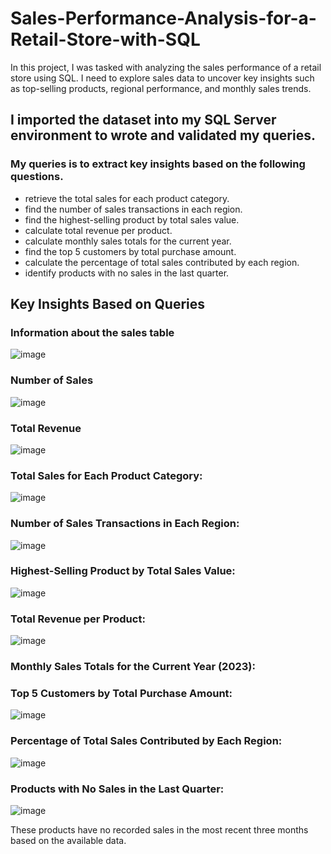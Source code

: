 # Sales-Performance-Analysis-for-a-Retail-Store-with-SQL
 In this project, I was tasked with analyzing the sales performance of a retail store using SQL.  I need to explore sales data to uncover key insights such as top-selling products, regional  performance, and monthly sales trends.

## I imported the dataset into my SQL Server environment to wrote and validated my queries. 
### My queries is to extract key insights based on the following questions.  
- retrieve the total sales for each product category. 
- find the number of sales transactions in each region. 
- find the highest-selling product by total sales value. 
- calculate total revenue per product. 
- calculate monthly sales totals for the current year. 
- find the top 5 customers by total purchase amount. 
- calculate the percentage of total sales contributed by each region. 
- identify products with no sales in the last quarter.

## Key Insights Based on Queries

### Information about the sales table

![image](https://github.com/user-attachments/assets/5b2e5671-fa8b-4e88-b499-c8de55fdfcc8)

### Number of Sales

![image](https://github.com/user-attachments/assets/a3df394e-04fe-4fa8-858d-3cc8fa01fb74)

### Total Revenue

![image](https://github.com/user-attachments/assets/9ca002b4-b106-4c57-abce-0da8a46c71f6)

### Total Sales for Each Product Category:

![image](https://github.com/user-attachments/assets/25fd09d8-bbe0-439c-b82c-ca1b69e43f22)


### Number of Sales Transactions in Each Region: 

![image](https://github.com/user-attachments/assets/6826e3f3-d406-4657-b40a-63e8f4a3f4cd)


### Highest-Selling Product by Total Sales Value:

![image](https://github.com/user-attachments/assets/c81886c3-2730-451a-8418-2e1c2c9de6de)

### Total Revenue per Product:

![image](https://github.com/user-attachments/assets/4c076a03-7e6a-495c-80a9-995fb21857b5)

### Monthly Sales Totals for the Current Year (2023):



### Top 5 Customers by Total Purchase Amount:

![image](https://github.com/user-attachments/assets/1ab614ab-b8e1-44f8-a204-5d341a6dcc90)

### Percentage of Total Sales Contributed by Each Region:

![image](https://github.com/user-attachments/assets/bf9c7bc7-2e1e-4e57-8f7c-3443a557b3ef)

### Products with No Sales in the Last Quarter:

![image](https://github.com/user-attachments/assets/760a460a-957b-42e4-9993-c1b5d462929d)

These products have no recorded sales in the most recent three months based on the available data.

